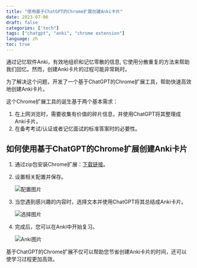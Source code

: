 ```yaml
---
title: "使用基于ChatGPT的Chrome扩展创建Anki卡片"
date: 2023-07-06
draft: false
categories: ["tech"]
tags: ["chatgpt", "anki", "chrome extension"]
language: zh
toc: true
---
```


通过记忆软件Anki，有效地组织和记忆零散的信息, 它使用分散重复的方法来帮助我们回忆。然而，创建Anki卡片的过程可能非常耗时。

为了解决这个问题，开发了一个基于ChatGPT的Chrome扩展工具，帮助快速高效地创建Anki卡片。

这个Chrome扩展工具的诞生基于两个基本需求：

1. 在上网浏览时，需要收集有价值的碎片信息，并使用ChatGPT将其整理成Anki卡片。
2. 在备考考试/认证或者记忆面试的标准答案时的必要性。

## 如何使用基于ChatGPT的Chrome扩展创建Anki卡片

1. 通过zip包安装Chrome扩展：[下载链接](https://github.com/mggger/chatgpt-anki-chrome-extension/files/11913090/v0.1.zip)。

2. 设置相关配置并保存。

   ![配置图片](/img/config.png)

3. 当您遇到感兴趣的内容时，选择文本并使用ChatGPT将其总结成Anki卡片。

   ![选择图片](/img/select.png)

4. 完成后，您可以在Anki中开始复习。

   ![Anki图片](/img/anki.png)

基于ChatGPT的Chrome扩展不仅可以帮助您节省创建Anki卡片的时间，还可以使学习过程更加高效。
